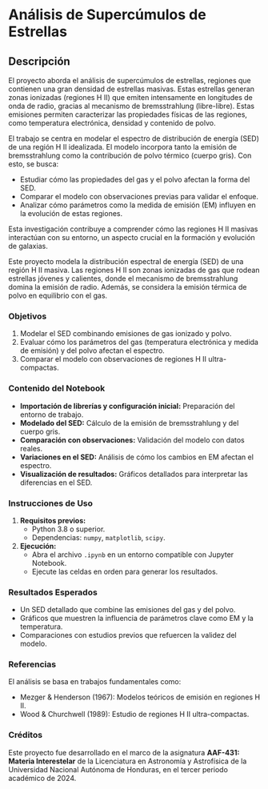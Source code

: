 # Análisis de Supercúmulos de Estrellas

## Descripción
El proyecto aborda el análisis de supercúmulos de estrellas, regiones que contienen una gran densidad de estrellas masivas. Estas estrellas generan zonas ionizadas (regiones H II) que emiten intensamente en longitudes de onda de radio, gracias al mecanismo de bremsstrahlung (libre-libre). Estas emisiones permiten caracterizar las propiedades físicas de las regiones, como temperatura electrónica, densidad y contenido de polvo.

El trabajo se centra en modelar el espectro de distribución de energía (SED) de una región H II idealizada. El modelo incorpora tanto la emisión de bremsstrahlung como la contribución de polvo térmico (cuerpo gris). Con esto, se busca:

- Estudiar cómo las propiedades del gas y el polvo afectan la forma del SED.
- Comparar el modelo con observaciones previas para validar el enfoque.
- Analizar cómo parámetros como la medida de emisión (EM) influyen en la evolución de estas regiones.
  
Esta investigación contribuye a comprender cómo las regiones H II masivas interactúan con su entorno, un aspecto crucial en la formación y evolución de galaxias.

Este proyecto modela la distribución espectral de energía (SED) de una región H II masiva. Las regiones H II son zonas ionizadas de gas que rodean estrellas jóvenes y calientes, donde el mecanismo de bremsstrahlung domina la emisión de radio. Además, se considera la emisión térmica de polvo en equilibrio con el gas.

### Objetivos
1. Modelar el SED combinando emisiones de gas ionizado y polvo.
2. Evaluar cómo los parámetros del gas (temperatura electrónica y medida de emisión) y del polvo afectan el espectro.
3. Comparar el modelo con observaciones de regiones H II ultra-compactas.

### Contenido del Notebook
- **Importación de librerías y configuración inicial:** Preparación del entorno de trabajo.
- **Modelado del SED:** Cálculo de la emisión de bremsstrahlung y del cuerpo gris.
- **Comparación con observaciones:** Validación del modelo con datos reales.
- **Variaciones en el SED:** Análisis de cómo los cambios en EM afectan el espectro.
- **Visualización de resultados:** Gráficos detallados para interpretar las diferencias en el SED.

### Instrucciones de Uso
1. **Requisitos previos:**
   - Python 3.8 o superior.
   - Dependencias: `numpy`, `matplotlib`, `scipy`.
2. **Ejecución:**
   - Abra el archivo `.ipynb` en un entorno compatible con Jupyter Notebook.
   - Ejecute las celdas en orden para generar los resultados.

### Resultados Esperados
- Un SED detallado que combine las emisiones del gas y del polvo.
- Gráficos que muestren la influencia de parámetros clave como EM y la temperatura.
- Comparaciones con estudios previos que refuercen la validez del modelo.

### Referencias
El análisis se basa en trabajos fundamentales como:
- Mezger & Henderson (1967): Modelos teóricos de emisión en regiones H II.
- Wood & Churchwell (1989): Estudio de regiones H II ultra-compactas.

### Créditos
Este proyecto fue desarrollado en el marco de la asignatura **AAF-431: Materia Interestelar** de la Licenciatura en Astronomía y Astrofísica de la Universidad Nacional Autónoma de Honduras, en el tercer periodo académico de 2024.
